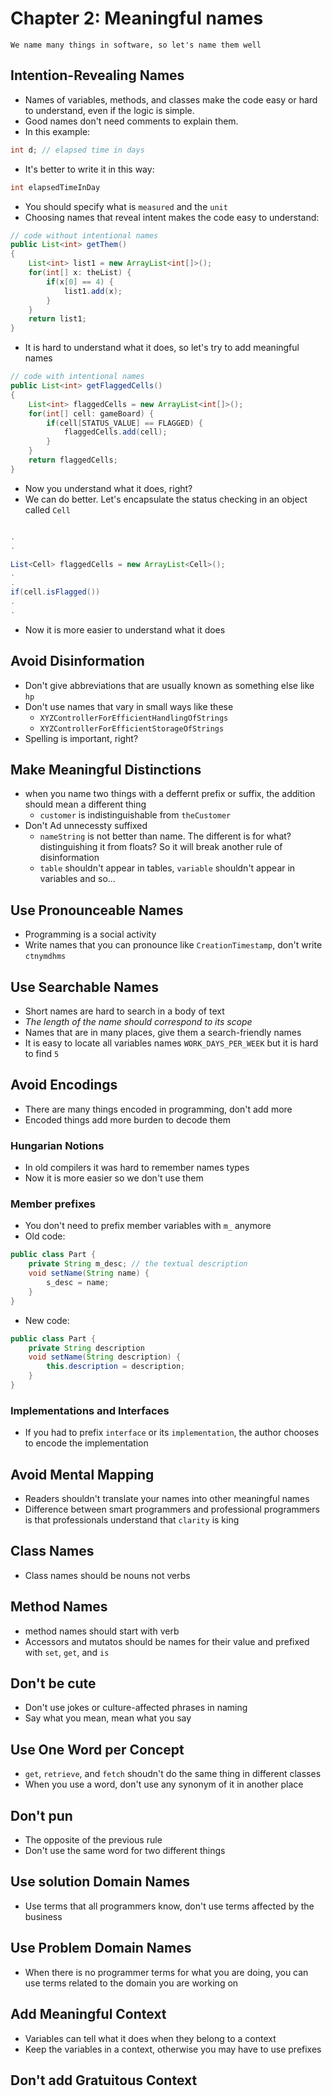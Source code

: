 # Chapter 2: Meaningful names

```text
We name many things in software, so let's name them well
```

## Intention-Revealing Names

- Names of variables, methods, and classes make the code easy or hard to understand, even if the logic is simple.
- Good names don't need comments to explain them.
- In this example:

```java
int d; // elapsed time in days
```

- It's better to write it in this way:

```java
int elapsedTimeInDay
```

- You should specify what is `measured` and the `unit`
- Choosing names that reveal intent makes the code easy to understand:

```java
// code without intentional names
public List<int> getThem()
{
    List<int> list1 = new ArrayList<int[]>();
    for(int[] x: theList) {
        if(x[0] == 4) {
            list1.add(x);
        }
    }
    return list1;
}
```

- It is hard to understand what it does, so let's try to add meaningful names

```java
// code with intentional names
public List<int> getFlaggedCells()
{
    List<int> flaggedCells = new ArrayList<int[]>();
    for(int[] cell: gameBoard) {
        if(cell[STATUS_VALUE] == FLAGGED) {
            flaggedCells.add(cell);
        }
    }
    return flaggedCells;
}
```

- Now you understand what it does, right?
- We can do better. Let's encapsulate the status checking in an object called `Cell`

```java

.
.

List<Cell> flaggedCells = new ArrayList<Cell>();
.
.
if(cell.isFlagged()) 
.
.

```

- Now it is more easier to understand what it does

## Avoid Disinformation

- Don't give abbreviations that are usually known as something else like `hp`
- Don't use names that vary in small ways like these
  - `XYZControllerForEfficientHandlingOfStrings`
  - `XYZControllerForEfficientStorageOfStrings`
- Spelling is important, right?

## Make Meaningful Distinctions

- when you name two things with a deffernt prefix or suffix, the addition should mean a different thing
  - `customer` is indistinguishable from `theCustomer`
- Don't Ad unnecessty suffixed
  - `nameString` is not better than name. The different is for what? distinguishing it from floats? So it will break another rule of disinformation
  - `table` shouldn't appear in tables, `variable` shouldn't appear in variables and so...

## Use Pronounceable Names

- Programming is a social activity
- Write names that you can pronounce like `CreationTimestamp`, don't write `ctnymdhms`

## Use Searchable Names

- Short names are hard to search in a body of text
- *The length of the name should correspond to its scope*
- Names that are in many places, give them a search-friendly names
- It is easy to locate all variables names `WORK_DAYS_PER_WEEK` but it is hard to find `5`

## Avoid Encodings

- There are many things encoded in programming, don't add more
- Encoded things add more burden to decode them

### Hungarian Notions

- In old compilers it was hard to remember names types
- Now it is more easier so we don't use them

### Member prefixes

- You don't need to prefix member variables with `m_` anymore
- Old code:

```java
public class Part {
    private String m_desc; // the textual description
    void setName(String name) {
        s_desc = name;
    }
}
```

- New code:

```java
public class Part {
    private String description
    void setName(String description) {
        this.description = description;
    }
}
```

### Implementations and Interfaces

- If you had to prefix `interface` or its `implementation`, the author chooses to encode the implementation

## Avoid Mental Mapping

- Readers shouldn't translate your names into other meaningful names
- Difference between smart programmers and professional programmers is that professionals understand that `clarity` is king

## Class Names

- Class names should be nouns not verbs

## Method Names

- method names should start with verb
- Accessors and mutatos should be names for their value and prefixed with `set`, `get`, and `is`

## Don't be cute

- Don't use jokes or culture-affected phrases in naming
- Say what you mean, mean what you say

## Use One Word per Concept

- `get`, `retrieve`, and `fetch` shoudn't do the same thing in different classes
- When you use a word, don't use any synonym of it in another place

## Don't pun

- The opposite of the previous rule
- Don't use the same word for two different things

## Use solution Domain Names

- Use terms that all programmers know, don't use terms affected by the business

## Use Problem Domain Names

- When there is no programmer terms for what you are doing, you can use terms related to the domain you are working on

## Add Meaningful Context

- Variables can tell what it does when they belong to a context
- Keep the variables in a context, otherwise you may have to use prefixes

## Don't add Gratuitous Context
